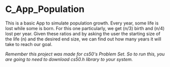# C_App_Population

This is a basic App to simulate population growth. Every year, some life is lost while some is born. For this one particularly, we get (n/3) birth and (n/4) lost per year.
Given these ratios and by asking the user the starting size of the life (n) and the desired end size, we can find out how many years it will take to reach our goal.

*Remember this project was made for cs50's Problem Set. So to run this, you are going to need
to download cs50.h library to your system.*
